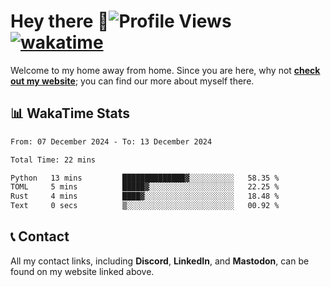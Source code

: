 # Hey there :wave:![Profile Views](https://komarev.com/ghpvc/?username=skifli) [![wakatime](https://wakatime.com/badge/user/b4317b02-0c6d-457b-82a4-a448b8a8d1df.svg)](https://wakatime.com/@b4317b02-0c6d-457b-82a4-a448b8a8d1df)

Welcome to my home away from home. Since you are here, why not [**check out my website**](https://skifli.github.io); you can find our more about myself there.

## 📊 WakaTime Stats

<!--START_SECTION:waka-->

```txt
From: 07 December 2024 - To: 13 December 2024

Total Time: 22 mins

Python   13 mins         ██████████████▓░░░░░░░░░░   58.35 %
TOML     5 mins          █████▓░░░░░░░░░░░░░░░░░░░   22.25 %
Rust     4 mins          ████▓░░░░░░░░░░░░░░░░░░░░   18.48 %
Text     0 secs          ▒░░░░░░░░░░░░░░░░░░░░░░░░   00.92 %
```

<!--END_SECTION:waka-->

## 📞 Contact

All my contact links, including **Discord**, **LinkedIn**, and **Mastodon**, can be found on my website linked above.
